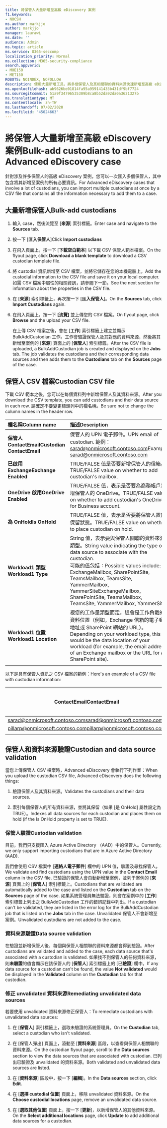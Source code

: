 ```yaml
---
title: 將保管人大量新增至高級 eDiscovery 案例
f1.keywords:
- NOCSH
ms.author: markjjo
author: markjjo
manager: laurawi
ms.date: ''
audience: Admin
ms.topic: article
ms.service: O365-seccomp
localization_priority: Normal
ms.collection: M365-security-compliance
search.appverid:
- MOE150
- MET150
ROBOTS: NOINDEX, NOFOLLOW
description: 使用大量新增工具，將多個保管人及其相關聯的資料來源快速新增至高級 eDiscovery 中的案例。
ms.openlocfilehash: ab9626be01814fa95a959141433b431df9bf7724
ms.sourcegitcommit: 51a9f34796535309b8ca8b52da92da0a3621327b
ms.translationtype: MT
ms.contentlocale: zh-TW
ms.lasthandoff: 07/02/2020
ms.locfileid: "45024663"
---
```

# <a name="bulk-add-custodians-to-an-advanced-ediscovery-case"></a><span data-ttu-id="514ff-103">將保管人大量新增至高級 eDiscovery 案例</span><span class="sxs-lookup"><span data-stu-id="514ff-103">Bulk-add custodians to an Advanced eDiscovery case</span></span>

<span data-ttu-id="514ff-104">針對涉及許多保管人的高級 eDiscovery 案例，您可以一次匯入多個保管人，其中包含將其新增至案例的所有必要資訊。</span><span class="sxs-lookup"><span data-stu-id="514ff-104">For Advanced eDiscovery cases that involve a lot of custodians, you can import multiple custodians at once by a CSV file that contains all the information necessary to add them to a case.</span></span>

## <a name="bulk-add-custodians"></a><span data-ttu-id="514ff-105">大量新增保管人</span><span class="sxs-lookup"><span data-stu-id="514ff-105">Bulk-add custodians</span></span>

1. <span data-ttu-id="514ff-106">輸入 case，然後流覽至 [**來源**] 索引標籤。</span><span class="sxs-lookup"><span data-stu-id="514ff-106">Enter case and navigate to the **Sources** tab.</span></span>

2. <span data-ttu-id="514ff-107">按一下 [匯**入保管人**]</span><span class="sxs-lookup"><span data-stu-id="514ff-107">Click **Import custodians**</span></span>

3. <span data-ttu-id="514ff-108">在飛入頁面上，按一下 [**下載空白範本**] 以下載 CSV 保管人範本檔案。</span><span class="sxs-lookup"><span data-stu-id="514ff-108">On the flyout page, click **Download a blank template** to download a CSV custodian template file.</span></span>

4. <span data-ttu-id="514ff-109">將 custodial 資訊新增至 CSV 檔案，並將它儲存在您的本機電腦上。</span><span class="sxs-lookup"><span data-stu-id="514ff-109">Add the custodial information to the CSV file and save it on your local computer.</span></span> <span data-ttu-id="514ff-110">如需 CSV 檔案中屬性的相關資訊，請參閱下一節。</span><span class="sxs-lookup"><span data-stu-id="514ff-110">See the next section for information about the properties in the CSV file.</span></span>

5. <span data-ttu-id="514ff-111">在 [**來源**] 索引標籤上，再次按一下 [匯**入保管人**]。</span><span class="sxs-lookup"><span data-stu-id="514ff-111">On the **Sources** tab, click **Import Custodians** again.</span></span>

6. <span data-ttu-id="514ff-112">在飛入頁面上，按一下 **[流覽]** 並上傳您的 CSV 檔案。</span><span class="sxs-lookup"><span data-stu-id="514ff-112">On flyout page, click **Browse** and the upload your CSV file.</span></span>

   <span data-ttu-id="514ff-113">在上傳 CSV 檔案之後，會在 [**工作**] 索引標籤上建立並顯示 BulkAddCustodian 工作。工作會驗證保管人及其對應的資料來源，然後將其新增至案例的 [**來源**] 頁面上的 [**保管人**] 索引標籤。</span><span class="sxs-lookup"><span data-stu-id="514ff-113">After the CSV file is uploaded, a BulkAddCustodian job is created and displayed on the **Jobs** tab. The job validates the custodians and their corresponding data sources and then adds them to the **Custodians** tab on the **Sources** page of the case.</span></span>

## <a name="custodian-csv-file"></a><span data-ttu-id="514ff-114">保管人 CSV 檔案</span><span class="sxs-lookup"><span data-stu-id="514ff-114">Custodian CSV file</span></span>

<span data-ttu-id="514ff-115">下載 CSV 範本之後，您可以在每個資料列中新增保管人及其資料來源。</span><span class="sxs-lookup"><span data-stu-id="514ff-115">After you download the CSV template, you can add custodians and their data source in each row.</span></span> <span data-ttu-id="514ff-116">請確定不要變更標頭列中的欄名稱。</span><span class="sxs-lookup"><span data-stu-id="514ff-116">Be sure not to change the column names in the header row.</span></span>

| <span data-ttu-id="514ff-117">欄名稱</span><span class="sxs-lookup"><span data-stu-id="514ff-117">Column name</span></span>|<span data-ttu-id="514ff-118">描述</span><span class="sxs-lookup"><span data-stu-id="514ff-118">Description</span></span>|
|:------- |:------------------------------------------------------------|
|<span data-ttu-id="514ff-119">**保管人 ContactEmail**</span><span class="sxs-lookup"><span data-stu-id="514ff-119">**Custodian ContactEmail**</span></span>     | <span data-ttu-id="514ff-120">保管人的 UPN 電子郵件。</span><span class="sxs-lookup"><span data-stu-id="514ff-120">UPN email of custodian.</span></span> <span data-ttu-id="514ff-121">範例： sarad@onmicrosoft.contoso.com</span><span class="sxs-lookup"><span data-stu-id="514ff-121">Example: sarad@onmicrosoft.contoso.com</span></span>           |
|<span data-ttu-id="514ff-122">**已啟用 Exchange**</span><span class="sxs-lookup"><span data-stu-id="514ff-122">**Exchange Enabled**</span></span> | <span data-ttu-id="514ff-123">TRUE/FALSE 值是否要新增保管人的信箱。</span><span class="sxs-lookup"><span data-stu-id="514ff-123">TRUE/FALSE value on whether to add custodian's mailbox.</span></span>      |
|<span data-ttu-id="514ff-124">**OneDrive 啟用**</span><span class="sxs-lookup"><span data-stu-id="514ff-124">**OneDrive Enabled**</span></span> | <span data-ttu-id="514ff-125">TRUE/FALSE 值，表示是否要為商務帳戶新增保管人的 OneDrive。</span><span class="sxs-lookup"><span data-stu-id="514ff-125">TRUE/FALSE value on whether to add custodian's OneDrive for Business account.</span></span> |
|<span data-ttu-id="514ff-126">**為 OnHold**</span><span class="sxs-lookup"><span data-stu-id="514ff-126">**Is OnHold**</span></span>        | <span data-ttu-id="514ff-127">TRUE/FALSE 值，表示是否要將保管人置於保留狀態。</span><span class="sxs-lookup"><span data-stu-id="514ff-127">TRUE/FALSE value on whether to place custodian on hold.</span></span>       |
|<span data-ttu-id="514ff-128">**Workload1 類型**</span><span class="sxs-lookup"><span data-stu-id="514ff-128">**Workload1 Type**</span></span>         | <span data-ttu-id="514ff-129">String 值，表示要與保管人關聯的資料來源類型。</span><span class="sxs-lookup"><span data-stu-id="514ff-129">String value indicating the type of data source to associate with the custodian.</span></span> <br /><span data-ttu-id="514ff-130">可能的值包括：</span><span class="sxs-lookup"><span data-stu-id="514ff-130">Possible values include:</span></span> <br /><span data-ttu-id="514ff-131">ExchangeMailbox, SharePointSite, TeamsMailbox, TeamsSite, YammerMailbox, YammerSite</span><span class="sxs-lookup"><span data-stu-id="514ff-131">ExchangeMailbox, SharePointSite, TeamsMailbox, TeamsSite, YammerMailbox, YammerSite</span></span> |
|<span data-ttu-id="514ff-132">**Workload1 位置**</span><span class="sxs-lookup"><span data-stu-id="514ff-132">**Workload1 Location**</span></span>     | <span data-ttu-id="514ff-133">視您的工作量類型而定，這會是工作負載的資料位置（例如，Exchange 信箱的電子郵件地址或 SharePoint 網站的 URL）。</span><span class="sxs-lookup"><span data-stu-id="514ff-133">Depending on your workload type, this would be the data location of your workload (for example, the email address of an Exchange mailbox or the URL for a SharePoint site).</span></span> |
|||

<span data-ttu-id="514ff-134">以下是具有保管人資訊之 CSV 檔案的範例：</span><span class="sxs-lookup"><span data-stu-id="514ff-134">Here's an example of a CSV file with custodian information:</span></span>  

| <span data-ttu-id="514ff-135">ContactEmail</span><span class="sxs-lookup"><span data-stu-id="514ff-135">ContactEmail</span></span>      | <span data-ttu-id="514ff-136">已啟用 Exchange</span><span class="sxs-lookup"><span data-stu-id="514ff-136">Exchange Enabled</span></span> | <span data-ttu-id="514ff-137">OneDrive 啟用</span><span class="sxs-lookup"><span data-stu-id="514ff-137">OneDrive Enabled</span></span> | <span data-ttu-id="514ff-138">為 OnHold</span><span class="sxs-lookup"><span data-stu-id="514ff-138">Is OnHold</span></span> | <span data-ttu-id="514ff-139">Workload1 類型</span><span class="sxs-lookup"><span data-stu-id="514ff-139">Workload1 Type</span></span> | <span data-ttu-id="514ff-140">Workload1 位置</span><span class="sxs-lookup"><span data-stu-id="514ff-140">Workload1 Location</span></span>             |
| ----------------- | ---------------- | ---------------- | --------- | -------------- | ------------------------------ |
|<span data-ttu-id="514ff-141">sarad@onmicrosoft.contoso.com</span><span class="sxs-lookup"><span data-stu-id="514ff-141">sarad@onmicrosoft.contoso.com</span></span> | <span data-ttu-id="514ff-142">TRUE</span><span class="sxs-lookup"><span data-stu-id="514ff-142">TRUE</span></span>             | <span data-ttu-id="514ff-143">TRUE</span><span class="sxs-lookup"><span data-stu-id="514ff-143">TRUE</span></span>             | <span data-ttu-id="514ff-144">TRUE</span><span class="sxs-lookup"><span data-stu-id="514ff-144">TRUE</span></span>      | <span data-ttu-id="514ff-145">SharePointSite</span><span class="sxs-lookup"><span data-stu-id="514ff-145">SharePointSite</span></span> | https://contoso.sharepoint.com |
|<span data-ttu-id="514ff-146">pillarp@onmicrosoft.contoso.com</span><span class="sxs-lookup"><span data-stu-id="514ff-146">pillarp@onmicrosoft.contoso.com</span></span> | <span data-ttu-id="514ff-147">TRUE</span><span class="sxs-lookup"><span data-stu-id="514ff-147">TRUE</span></span>             | <span data-ttu-id="514ff-148">TRUE</span><span class="sxs-lookup"><span data-stu-id="514ff-148">TRUE</span></span>             | <span data-ttu-id="514ff-149">TRUE</span><span class="sxs-lookup"><span data-stu-id="514ff-149">TRUE</span></span>      | |  |
||||||

## <a name="custodian-and-data-source-validation"></a><span data-ttu-id="514ff-150">保管人和資料來源驗證</span><span class="sxs-lookup"><span data-stu-id="514ff-150">Custodian and data source validation</span></span>

<span data-ttu-id="514ff-151">當您上傳保管人 CSV 檔案時，Advanced eDiscovery 會執行下列作業：</span><span class="sxs-lookup"><span data-stu-id="514ff-151">When you upload the custodian CSV file, Advanced eDiscovery does the following things:</span></span>

1. <span data-ttu-id="514ff-152">驗證保管人及其資料來源。</span><span class="sxs-lookup"><span data-stu-id="514ff-152">Validates the custodians and their data sources.</span></span> 

2. <span data-ttu-id="514ff-153">索引每個保管人的所有資料來源，並將其保留（如果 [是 OnHold] 屬性設定為 TRUE）。</span><span class="sxs-lookup"><span data-stu-id="514ff-153">Indexes all data sources for each custodian and places them on hold (if the Is OnHold property is set to TRUE).</span></span>

### <a name="custodian-validation"></a><span data-ttu-id="514ff-154">保管人驗證</span><span class="sxs-lookup"><span data-stu-id="514ff-154">Custodian validation</span></span>

<span data-ttu-id="514ff-155">目前，我們只支援匯入 Azure Active Directory （AAD）中的保管人。</span><span class="sxs-lookup"><span data-stu-id="514ff-155">Currently, we only support importing custodians that are in Azure Active Directory (AAD).</span></span>

<span data-ttu-id="514ff-156">我們會使用 CSV 檔案中 [**連絡人電子郵件**] 欄中的 UPN 值，驗證及尋找保管人。</span><span class="sxs-lookup"><span data-stu-id="514ff-156">We validate and find custodians using the UPN value in the **Contact Email** column in the CSV file.</span></span> <span data-ttu-id="514ff-157">已驗證的保管人會自動新增至案例，並列于案例的 [**來源**] 頁面上的 [**保管人**] 索引標籤上。</span><span class="sxs-lookup"><span data-stu-id="514ff-157">Custodians that are validated are automatically added to the case and listed on the **Custodian** tab on the **Sources** page of the case.</span></span> <span data-ttu-id="514ff-158">如果系統管理員無法驗證，則會在案例中的 [**工作**] 索引標籤上列出之 BulkAddCustodian 工作的錯誤記錄中列出。</span><span class="sxs-lookup"><span data-stu-id="514ff-158">If a custodian can't be validated, they are listed in the error log for the BulkAddCustodian job that is listed on the **Jobs** tab in the case.</span></span> <span data-ttu-id="514ff-159">Unvalidated 保管人不會新增至案例。</span><span class="sxs-lookup"><span data-stu-id="514ff-159">Unvalidated custodians are not added to the case.</span></span>

### <a name="data-source-validation"></a><span data-ttu-id="514ff-160">資料來源驗證</span><span class="sxs-lookup"><span data-stu-id="514ff-160">Data source validation</span></span>

<span data-ttu-id="514ff-161">在驗證並新增保管人後，每個與保管人相關聯的資料來源都會得到驗證。</span><span class="sxs-lookup"><span data-stu-id="514ff-161">After custodians are validated and added to the case, each data source that's associated with a custodian is validated.</span></span> <span data-ttu-id="514ff-162">如果找不到保管人的任何資料來源，則**未驗證**的值會顯示在該保管人的 [**保管人**] 索引標籤上的 [已**驗證**] 欄中。</span><span class="sxs-lookup"><span data-stu-id="514ff-162">If any data source for a custodian can't be found, the value **Not validated** would be displayed in the **Validated** column on the **Custodian** tab for that custodian.</span></span>

### <a name="remediating-unvalidated-data-sources"></a><span data-ttu-id="514ff-163">修正 unvalidated 資料來源</span><span class="sxs-lookup"><span data-stu-id="514ff-163">Remediating unvalidated data sources</span></span>

<span data-ttu-id="514ff-164">若要使用 unvalidated 資料來源修正保管人：</span><span class="sxs-lookup"><span data-stu-id="514ff-164">To remediate custodians with unvalidated data sources:</span></span> 

1. <span data-ttu-id="514ff-165">在 [**保管人**] 索引標籤上，選取未驗證的系統管理員。</span><span class="sxs-lookup"><span data-stu-id="514ff-165">On the **Custodian** tab, select a custodian who isn't validated.</span></span>

2. <span data-ttu-id="514ff-166">在 [保管人彈出] 頁面上，滾動至 [**資料來源**] 區段，以查看與保管人相關聯的資料來源。</span><span class="sxs-lookup"><span data-stu-id="514ff-166">On the custodian flyout page, scroll to the **Data sources** section to view the data sources that are associated with custodian.</span></span> <span data-ttu-id="514ff-167">已列出已驗證及 unvalidated 的資料來源。</span><span class="sxs-lookup"><span data-stu-id="514ff-167">Both validated and unvalidated data sources are listed.</span></span>

3. <span data-ttu-id="514ff-168">在 [**資料來源**] 區段中，按一下 [**編輯**]。</span><span class="sxs-lookup"><span data-stu-id="514ff-168">In the **Data sources** section, click **Edit**.</span></span>

4. <span data-ttu-id="514ff-169">在 [**選擇 custodial 位置**] 頁面上，移除 unvalidated 資料來源。</span><span class="sxs-lookup"><span data-stu-id="514ff-169">On the **Choose custodial locations** page, remove an unvalidated data source.</span></span>

5. <span data-ttu-id="514ff-170">在 [**選取其他位置**] 頁面上，按一下 [**更新**]，以新增保管人的其他資料來源。</span><span class="sxs-lookup"><span data-stu-id="514ff-170">On the **Select additional locations** page, click **Update** to add additional data sources for a custodian.</span></span>
